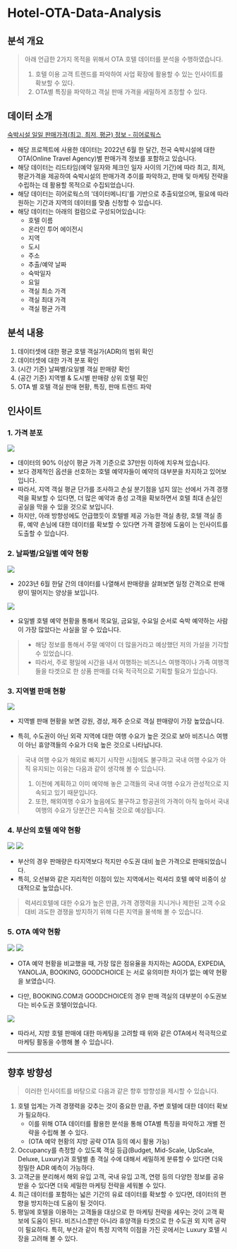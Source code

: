 # Hotel-OTA-Data-Analysis

## **분석 개요**
> 아래 언급한 2가지 목적을 위해서 OTA 호텔 데이터를 분석을 수행하였습니다.
> 1. 호텔 이용 고객 트렌드를 파악하여 사업 확장에 활용할 수 있는 인사이트를 확보할 수 있다.
> 2. OTA별 특징을 파악하고 객실 판매 가격을 세밀하게 조정할 수 있다.


## **데이터 소개**

[숙박시설 일일 판매가격(최고, 최저, 평균) 정보 - 히어로웍스](https://www.bigdata-culture.kr/bigdata/user/data_market/detail.do?id=a8e8bb70-7b78-11ed-b3ef-49efc94461a7)

* 해당 프로젝트에 사용한 데이터는 2022년 6월 한 달간, 전국 숙박시설에 대한 OTA(Online Travel Agency)별 판매가격 정보를 포함하고 있습니다.
* 해당 데이터는 리드타임(예약 일자와 체크인 일자 사이의 기간)에 따라 최고, 최저, 평균가격을 제공하여 숙박시설의 판매가격 추이를 파악하고, 판매 및 마케팅 전략을 수립하는 데 활용할 목적으로 수집되었습니다.
* 해당 데이터는 히어로웍스의 '데이터메니티'를 기반으로 추출되었으며, 필요에 따라 원하는 기간과 지역의 데이터를 맞춤 신청할 수 있습니다.
* 해당 데이터는 아래의 컬럼으로 구성되어있습니다:
    * 호텔 이름
    * 온라인 투어 에이전시
    * 지역
    * 도시
    * 주소
    * 추출/예약 날짜
    * 숙박일자
    * 요일
    * 객실 최소 가격
    * 객실 최대 가격
    * 객실 평균 가격


## **분석 내용**
1. 데이터셋에 대한 평균 호텔 객실가(ADR)의 범위 확인
2. 데이터셋에 대한 가격 분포 확인
3. (시간 기준) 날짜별/요일별 객실 판매량 확인 
4. (공간 기준) 지역별 & 도시별 판매량 상위 호텔 확인
5. OTA 별 호텔 객실 판매 현황, 특징, 판매 트렌드 파악

## 인사이트

### **1. 가격 분포**

<img src="https://i.imgur.com/sTHYfr6.png"/>


* 데이터의 90% 이상이 평균 가격 기준으로 37만원 이하에 치우쳐 있습니다.
* 보다 경제적인 옵션을 선호하는 호텔 예약자들이 예약의 대부분을 차지하고 있어보입니다.
* 따라서, 지역 객실 평균 단가를 조사하고 손실 분기점을 넘지 않는 선에서 가격 경쟁력을 확보할 수 있다면, 더 많은 예약과 충성 고객을 확보하면서 호텔 최대 손실인 공실을 막을 수 있을 것으로 보입니다.
* 하지만, 아래 방향성에도 언급했듯이 호텔별 제공 가능한 객실 총량, 호텔 객실 종류, 예약 손님에 대한 데이터를 확보할 수 있다면 가격 결정에 도움이 는 인사이트를 도출할 수 있습니다.

### **2. 날짜별/요일별 예약 현황**
<img src="https://i.imgur.com/2flQET2.png"/>

* 2023년 6월 한달 간의 데이터를 나열해서 판매량을 살펴보면 일정 간격으로 판매량이 떨어지는 양상을 보입니다.

<img src="https://i.imgur.com/rUsZ5eO.png"/>

* 요일별 호텔 예약 현황을 통해서 목요일, 금요일, 수요일 순서로 숙박 예약하는 사람이 가장 많았다는 사실을 알 수 있습니다.

>* 해당 정보를 통해서 주말 예약이 더 많을거라고 예상했던 저의 가설을 기각할 수 있었습니다.
>* 따라서, 주로 평일에 시간을 내서 여행하는 비즈니스 여행객이나 가족 여행객들을 타겟으로 한 상품 판매를 더욱 적극적으로 기획할 필요가 있습니다.

### **3. 지역별 판매 현황**
<img src="https://i.imgur.com/Ql67wKV.png"/>

* 지역별 판매 현황을 보면 강원, 경상, 제주 순으로 객실 판매량이 가장 높았습니다.

* 특히, 수도권이 아닌 외곽 지역에 대한 여행 수요가 높은 것으로 보아 비즈니스 여행이 아닌 휴양객들의 수요가 더욱 높은 것으로 나타납니다.

> 국내 여행 수요가 해외로 빠지기 시작한 시점에도 불구하고 국내 여행 수요가 아직 유지되는 이유는 다음과 같이 생각해 볼 수 있습니다.
 > 1. 이전에 계획하고 이미 예약해 놓은 고객들의 국내 여행 수요가 관성적으로 지속되고 있기 때문입니다.
 > 2. 또한, 해외여행 수요가 높음에도 불구하고 항공권의 가격이 아직 높아서 국내 여행의 수요가 당분간은 지속될 것으로 예상됩니다.


### **4. 부산의 호텔 예약 현황**
<img src="https://i.imgur.com/XjHgfNo.png"/>

<img src="https://i.imgur.com/7EllPYl.png"/>


* 부산의 경우 판매량은 타지역보다 적지만 수도권 대비 높은 가격으로 판매되었습니다.
* 특히, 오션뷰와 같은 지리적인 이점이 있는 지역에서는 럭셔리 호텔 예약 비중이 상대적으로 높았습니다.
> 럭셔리호텔에 대한 수요가 높은 만큼, 가격 경쟁력을 지니거나 제한된 고객 수요 대비 과도한 경쟁을 방지하기 위해 다른 지역을 물색해 볼 수 있습니다.

### **5. OTA 예약 현황**
<img src="https://i.imgur.com/eKW93I3.png"/>

<img src="https://i.imgur.com/LEaGSpV.png"/>

* OTA 예약 현황을 비교했을 때, 가장 많은 점유율을 차지하는 AGODA, EXPEDIA, YANOLJA, BOOKING, GOODCHOICE 는 서로 유의미한 차이가 없는 예약 현황을 보였습니다.


* 다만, BOOKING.COM과 GOODCHOICE의 경우 판매 객실의 대부분이 수도권보다는 비수도권 호텔이었습니다.

<img src="https://i.imgur.com/ocJoNQv.png"/>
  
* 따라서, 지방 호텔 판매에 대한 마케팅을 고려할 때 위와 같은 OTA에서 적극적으로 마케팅 활동을 수행해 볼 수 있습니다.

-------------------------------------

## **향후 방향성**
> 이러한 인사이트를 바탕으로 다음과 같은 향후 방향성을 제시할 수 있습니다.
1. 호텔 업계는 가격 경쟁력을 갖추는 것이 중요한 만큼, 주변 호텔에 대한 데이터 확보가 필요하다.
    * 이를 위해 OTA 데이터를 활용한 분석을 통해 OTA별 특징을 파악하고 개별 전략을 수립해 볼 수 있다.
    * (OTA 예약 현황의 지방 공략 OTA 등의 예시 활용 가능)
2. Occupancy를 측정할 수 있도록 객실 등급(Budget, Mid-Scale, UpScale, Deluxe, Luxury)과 호텔별 총 객실 수에 대해서 세밀하게 분류할 수 있다면 더욱 정밀한 ADR 예측이 가능하다.
3. 고객군을 분리해서 해외 유입 고객, 국내 유입 고객, 연령 등의 다양한 정보를 공유받을 수 있다면 더욱 세밀한 마케팅 전략을 세워볼 수 있다.
4. 최근 데이터를 포함하는 넓은 기간의 유료 데이터를 확보할 수 있다면, 데이터의 편향을 방지하는데 도움이 될 것이다.
5. 평일에 호텔을 이용하는 고객들을 대상으로 한 마케팅 전략을 세우는 것이 고객 확보에 도움이 된다. 비즈니스뿐만 아니라 휴양객을 타겟으로 한 수도권 외 지역 공략이 필요하다. 특히, 부산과 같이 특정 지역적 이점을 가진 곳에서는 Luxury 호텔 시장을 고려해 볼 수 있다.



